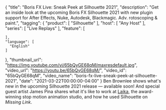 {
  "title": "Boris FX Live: Sneak Peek at Silhouette 2021",
  "description": "Get an inside look at the upcoming Boris FX Silhouette 2021 with new plugin support for After Effects, Nuke, Autodesk, Blackmagic. Adv. rotoscoping & paint.",
  "tagging": {
    "product": [
      "Silhouette"
    ],
    "host": [
      "Any Host"
    ],
    "series": [
      "Live Replays"
    ],
    "feature": [

    ],
    "language": [
      "English"
    ]
  },
  "thumbnail_url": "https://img.youtube.com/vi/65bQyGE68qM/maxresdefault.jpg",
  "video_url": "https://youtu.be/65bQyGE68qM/",
  "video_id": "65bQyGE68qM",
  "video_name": "boris-fx-live-sneak-peek-at-silhouette-2021",
  "date": "2021-03-22T00:00:00-04:00"
}
Ben Brownlee shows what's new in the upcoming Silhouette 2021 release — available soon! And special guest artist James Pina shares what it's like to work at <a href="https://www.laika.com/" target="_blank">Laika</a>, the award-winning stop motion animation studio, and how he used Silhouette on _Missing Link_.
